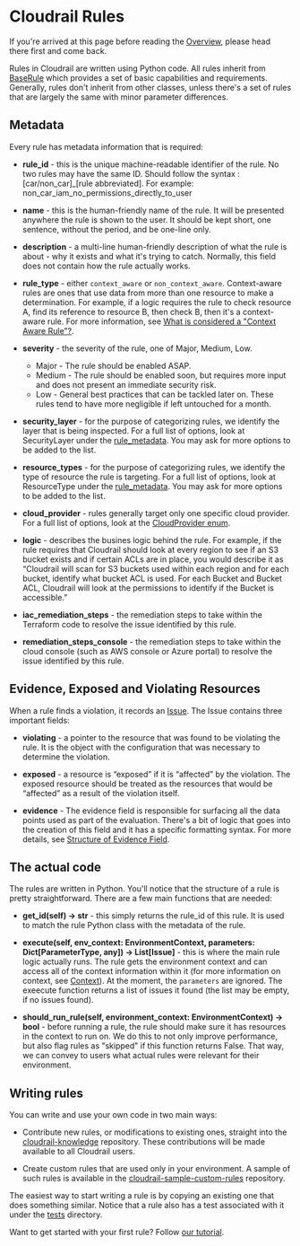 # Cloudrail Rules

If you're arrived at this page before reading the [Overview](../README.md), please head there first and come back.

Rules in Cloudrail are written using Python code. All rules inherit from [BaseRule](https://github.com/indeni/cloudrail-knowledge/tree/main/cloudrail/knowledge/rules/base_rule.py)
which provides a set of basic capabilities and requirements. Generally, rules don't inherit
from other classes, unless there's a set of rules that are largely the same with minor
parameter differences.

## Metadata

Every rule has metadata information that is required:

* **rule_id** - this is the unique machine-readable identifier of the rule. No two
    rules may have the same ID. 
    Should follow the syntax : [car/non_car]_[rule abbreviated].
    For example: non_car_iam_no_permissions_directly_to_user
  
  
* **name** - this is the human-friendly name of the rule. It will be presented anywhere
    the rule is shown to the user. It should be kept short, one sentence, without the period,
    and be one-line only.

  
* **description** - a multi-line human-friendly description of what the rule is about - 
    why it exists and what it's trying to catch. Normally, this field does not contain
    how the rule actually works.


* **rule_type** - either `context_aware` or `non_context_aware`. Context-aware rules
    are ones that use data from more than one resource to make a determination. For example,
    if a logic requires the rule to check resource A, find its reference to resource B,
    then check B, then it's a context-aware rule. For more information, see 
    [What is considered a "Context Aware Rule"?](context-aware.md).


* **severity** - the severity of the rule, one of Major, Medium, Low.
    * Major - The rule should be enabled ASAP.
    * Medium - The rule should be enabled soon, but requires more input and does not present an immediate security risk.
    * Low - General best practices that can be tackled later on. These rules tend to have more negligible if left untouched for a month.


* **security_layer** - for the purpose of categorizing rules, we identify the layer
    that is being inspected. For a full list of options, look at SecurityLayer under
    the [rule_metadata](https://github.com/indeni/cloudrail-knowledge/tree/main/cloudrail/knowledge/rules/rule_metadata.py). You may ask
    for more options to be added to the list.


* **resource_types** - for the purpose of categorizing rules, we identify the type of
    resource the rule is targeting. For a full list of options, look at ResourceType under
    the [rule_metadata](https://github.com/indeni/cloudrail-knowledge/tree/main/cloudrail/knowledge/rules/rule_metadata.py). You may ask
    for more options to be added to the list.
  

* **cloud_provider** - rules generally target only one specific cloud provider. 
    For a full list of options, look at the 
    [CloudProvider enum](https://github.com/indeni/cloudrail-knowledge/tree/main/cloudrail/knowledge/context/cloud_provider.py).
  

* **logic** - describes the busines logic behind the rule. For example, if the rule 
    requires that Cloudrail should look at every region to see if an S3 bucket exists 
    and if certain ACLs are in place, you would describe it as 
    “Cloudrail will scan for S3 buckets used within each region and for each bucket, 
    identify what bucket ACL is used. For each Bucket and Bucket ACL, 
    Cloudrail will look at the permissions to identify if the Bucket is accessible.”
  

* **iac_remediation_steps** - the remediation steps to take within the Terraform code
    to resolve the issue identified by this rule.
  

* **remediation_steps_console** - the remediation steps to take within the cloud console
    (such as AWS console or Azure portal) to resolve the issue identified by this rule.


## Evidence, Exposed and Violating Resources

When a rule finds a violation, it records an [Issue](https://github.com/indeni/cloudrail-knowledge/tree/main/cloudrail/knowledge/rules/base_rule.py). The Issue contains
three important fields:

* **violating** - a pointer to the resource that was found to be violating the rule. 
    It is the object with the configuration that was necessary to determine the violation.

  
* **exposed** - a resource is “exposed” if it is “affected” by the violation. 
    The exposed resource should be treated as the resources that would be “affected” as a 
    result of the violation itself.
  

* **evidence** - The evidence field is responsible for surfacing all the data points used as part of the evaluation.
    There's a bit of logic that goes into the creation of this field and it has a specific 
    formatting syntax. For more details, see [Structure of Evidence Field](evidence.md).
  
## The actual code

The rules are written in Python. You'll notice that the structure of a rule is
pretty straightforward. There are a few main functions that are needed:

* **get_id(self) -> str** - this simply returns the rule_id of this rule. It is used to match
    the rule Python class with the metadata of the rule.
  

* **execute(self, env_context: EnvironmentContext, parameters: Dict[ParameterType, any]) -> List[Issue]** -
    this is where the main rule logic actually runs. The rule gets the environment context
    and can access all of the context information within it (for more information on context, 
    see [Context](../context/README.md)). At the moment, the `parameters` are ignored. The exeecute function
    returns a list of issues it found (the list may be empty, if no issues found).


* **should_run_rule(self, environment_context: EnvironmentContext) -> bool** - 
    before running a rule, the rule should make sure it has resources in the context to run on.
    We do this to not only improve performance, but also flag rules as "skipped" if this function returns
    False. That way, we can convey to users what actual rules were relevant for their environment.

  
## Writing rules

You can write and use your own code in two main ways:

* Contribute new rules, or modifications to existing ones, straight into the 
  [cloudrail-knowledge](https://github.com/indeni/cloudrail-knowledge) repository. These contributions
  will be made available to all Cloudrail users.
  
  
* Create custom rules that are used only in your environment. A sample of such
    rules is available in the [cloudrail-sample-custom-rules](https://github.com/indeni/cloudrail-sample-custom-rules)
    repository.
  
The easiest way to start writing a rule is by copying an existing one that does something
similar. Notice that a rule also has a test associated with it under the [tests](/tests) directory.

Want to get started with your first rule? Follow [our tutorial](tutorial/README.md).